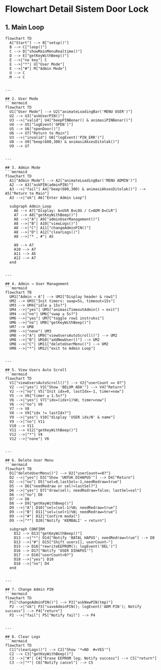 # Flowchart Detail Sistem Door Lock

## 1. Main Loop
```mermaid
flowchart TD
  A["Start"] --> B["setup()"]
  B --> C["loop()"]
  C --> D["showMainMenuRealtime()"]
  D --> E["getKeyWithBeep()"]
  E -->|"no key"| C
  E -->|"*"| U["User Mode"]
  E -->|"#"| M["Admin Mode"]
  U --> C
  M --> C


---

## 2. User Mode
```mermaid
flowchart TD
  U1["User Mode"] --> U2["animateLoadingBar('MENU USER')"]
  U2 --> U3["askUserPIN()"]
  U3 -->|"valid"| U4["beepPINBenar() & animasiPINBenar()"]
  U4 --> U5["logEvent('OPEN')"]
  U5 --> U6["openDoor()"]
  U6 --> U7["Return to Main"]
  U3 -->|"invalid"| U8["logEvent('PIN_ERR')"]
  U8 --> U9["beep(600,300) & animasiAksesDitolak()"]
  U9 --> U7


---

## 3. Admin Mode
```mermaid
flowchart TD
  A1["Admin Mode"] --> A2["animateLoadingBar('MENU ADMIN')"]
  A2 --> A3["askPIN(adminPIN)"]
  A3 -->|"fail"| A4["beep(600,300) & animasiAksesDitolak()"] --> A5["Return to Main"]
  A3 -->|"ok"| A6["Enter Admin Loop"]

  subgraph Admin_Loop
    A6 --> A7["Display: A=USR B=LOG / C=ADM D=CLR"]
    A7 --> A8["getKeyWithBeep()"]
    A8 -->|"A"| A9["adminUserManagement()"]
    A8 -->|"B"| A10["viewLogs()"]
    A8 -->|"C"| A11["changeAdminPIN()"]
    A8 -->|"D"| A12["clearLogs()"]
    A8 -->|"* , #"| A5

    A9 --> A7
    A10 --> A7
    A11 --> A5
    A12 --> A7
  end


---

## 4. Admin → User Management
```mermaid
flowchart TB
  UM1["Admin → A"] --> UM2["Display header & row1"]
  UM2 --> UM3["Init timers: swap=5s, timeout=15s"]
  UM3 --> UM4{"idle ≥ 15s?"}
  UM4 -->|"yes"| UM5["animasiTimeoutAdmin() → exit"]
  UM4 -->|"no"| UM6{"swap ≥ 5s?"}
  UM6 -->|"yes"| UM7["toggle row1 instruksi"]
  UM6 -->|"no"| UM8["getKeyWithBeep()"]
  UM7 --> UM8
  UM8 -->|"none"| UM3
  UM8 -->|"A"| UM9["viewUsersAutoScroll()"] --> UM2
  UM8 -->|"B"| UM10["addNewUser()"] --> UM2
  UM8 -->|"C"| UM11["deleteUserMenu()"] --> UM2
  UM8 -->|"*"| UM12["exit to Admin Loop"]


---

## 5. View Users Auto Scroll
```mermaid
flowchart TD
  V1["viewUsersAutoScroll()"] --> V2{"userCount == 0?"}
  V2 -->|"yes"| V3["Show 'BELUM ADA'"] --> V4["Return"]
  V2 -->|"no"| V5["Init idx=0, lastIdx=-1, timer=now"]
  V5 --> V6{"timer ≥ 1.5s?"}
  V6 -->|"yes"| V7["idx=(idx+1)%N; timer=now"]
  V6 -->|"no"| V8
  V7 --> V8
  V8 --> V9{"idx != lastIdx?"}
  V9 -->|"yes"| V10["display 'USER idx/N' & name"]
  V9 -->|"no"| V11
  V10 --> V11
  V11 --> V12["getKeyWithBeep()"]
  V12 -->|"*"| V4
  V12 -->|"none"| V6


---

## 6. Delete User Menu
```mermaid
flowchart TB
  D1["deleteUserMenu()"] --> D2{"userCount==0?"}
  D2 -->|"yes"| D3["Show 'UNTUK DIHAPUS'"] --> D4["Return"]
  D2 -->|"no"| D5["sel=0,lastSel=-1,needRedraw=true"]
  D5 --> D6{"needRedraw or sel!=lastSel?"}
  D6 -->|"yes"| D7["draw(sel); needRedraw=false; lastSel=sel"]
  D6 -->|"no"| D8
  D7 --> D8
  D8 --> D9["getKeyWithBeep()"]
  D9 -->|"A"| D10["sel=(sel-1)%N; needRedraw=true"]
  D9 -->|"B"| D11["sel=(sel+1)%N; needRedraw=true"]
  D9 -->|"#"| D12["Confirm modal"]
  D9 -->|"*"| D20["Notify 'KEMBALI' → return"]

  subgraph CONFIRM
    D12 --> D13["getKeyWithBeep()"]
    D13 -->|"*"| D14["Notify 'BATAL HAPUS'; needRedraw=true"] --> D8
    D13 -->|"#"| D15["Shift users[], userCount–"]
    D15 --> D16["rewriteEEPROM(); logEvent('DEL')"]
    D16 --> D17["Notify 'USER DIHAPUS'"]
    D17 --> D18{"userCount>0?"}
    D18 -->|"yes"| D10
    D18 -->|"no"| D4
  end


---

## 7. Change Admin PIN
```mermaid
flowchart TD
  P1["changeAdminPIN()"] --> P2["askNewPIN(tmp)"]
  P2 -->|"ok"| P3["saveAdminPIN(); logEvent('ADM PIN'); Notify success"] --> P4["return"]
  P2 -->|"fail"| P5["Notify fail"] --> P4


---

## 8. Clear Logs
```mermaid
flowchart TD
  C1["clearLogs()"] --> C2["Show '*=NO  #=YES'"]
  C2 --> C3["getKeyWithBeep()"]
  C3 -->|"#"| C4["Erase EEPROM log; Notify success"] --> C5["return"]
  C3 -->|"*"| C6["Notify cancel"] --> C5

